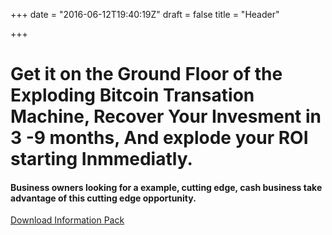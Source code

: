 +++
date = "2016-06-12T19:40:19Z"
draft = false
title = "Header"

+++
<h1>Get it on the Ground Floor of the Exploding Bitcoin Transation Machine, Recover Your Invesment in 3 -9 months, And explode your ROI starting Inmmediatly.</h1>
<h4>Business owners looking for a example, cutting edge, cash business take advantage of this cutting edge opportunity.</h4><a href="#" class="u-btn u-btn-large theme-btn-primary">Download Information Pack</a>
